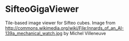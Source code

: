 SifteoGigaViewer
================

Tile-based image viewer for Sifteo cubes.
Image from http://commons.wikimedia.org/wiki/File:Innards_of_an_AI-139a_mechanical_watch.jpg by Michel Villeneuve
